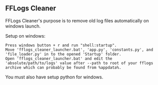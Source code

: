 ## FFLogs Cleaner

FFLogs Cleaner's purpose is to remove old log files automatically on windows launch.

Setup on windows:
```
Press windows button + r and run "shell:startup".
Move 'fflogs_cleaner_launcher.bat', 'app.py', 'constants.py', and 'file_loader.py' in to the opened 'Startup' folder.
Open 'fflogs_cleaner_launcher.bat' and edit the 'absolute/path/to/logs' value after --path to root of your fflogs archive which can probably be found from %appdata%.
```

You must also have setup python for windows.